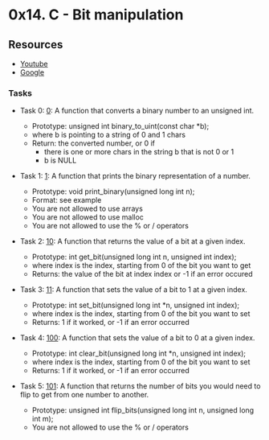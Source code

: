 # 0x14. C - Bit manipulation
## Resources
+ [Youtube](https://www.youtube.com/results?search_query=bitwise+operators+in+c)
+ [Google](https://www.google.com/webhp?q=bit+manipulation+C)

### Tasks
+ Task 0: [0](): A function that converts a binary number to an unsigned int.

	+ Prototype: unsigned int binary_to_uint(const char \*b);
	+ where b is pointing to a string of 0 and 1 chars
	+ Return: the converted number, or 0 if
		- there is one or more chars in the string b that is not 0 or 1
		- b is NULL
+ Task 1: [1](): A function that prints the binary representation of a number.

	+ Prototype: void print_binary(unsigned long int n);
	+ Format: see example
	+ You are not allowed to use arrays
	+ You are not allowed to use malloc
	+ You are not allowed to use the % or / operators
+ Task 2: [10](): A function that returns the value of a bit at a given index.

	+ Prototype: int get_bit(unsigned long int n, unsigned int index);
	+ where index is the index, starting from 0 of the bit you want to get
	+ Returns: the value of the bit at index index or -1 if an error occured
+ Task 3: [11](): A function that sets the value of a bit to 1 at a given index.

	+ Prototype: int set_bit(unsigned long int \*n, unsigned int index);
	+ where index is the index, starting from 0 of the bit you want to set
	+ Returns: 1 if it worked, or -1 if an error occurred
+ Task 4: [100](): A function that sets the value of a bit to 0 at a given index.

	+ Prototype: int clear_bit(unsigned long int \*n, unsigned int index);
	+ where index is the index, starting from 0 of the bit you want to set
	+ Returns: 1 if it worked, or -1 if an error occurred
+ Task 5: [101](): A function that returns the number of bits you would need to flip to get from one number to another.

	+ Prototype: unsigned int flip_bits(unsigned long int n, unsigned long int m);
	+ You are not allowed to use the % or / operators
